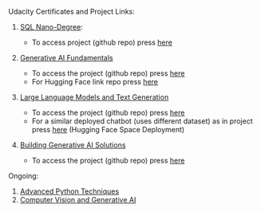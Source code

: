 Udacity Certificates and Project Links:

1. [SQL Nano-Degree](www.udacity.com/certificate/e/9aef538a-61dd-11ed-b437-0f1d289a7f55):
   
   - To access project (github repo) press [here](https://github.com/vtsou359/SQL_udacity_nanodegree)

2. [Generative AI Fundamentals](www.udacity.com/certificate/e/1d580a4c-e170-11ef-ac27-47586a623d2c)
    
   - To access the project (github repo) press [here](https://github.com/vtsou359/Lightweight_FineTuning_FoundationModel)
   - For Hugging Face link repo press [here](https://huggingface.co/collections/vtsou359/business-case-consumer-complaints-in-banking-67a3ceee2d5a9fad981a2d64)

3. [Large Language Models and Text Generation](www.udacity.com/certificate/e/cca43344-ffdf-11ef-aa6c-937505e87754)

   - To access the project (github repo) press [here](https://github.com/vtsou359/GenAI_CustomChatBot)
   - For a similar deployed chatbot (uses different dataset) as in project press [here](https://huggingface.co/spaces/vtsou359/ESG_Gaia) (Hugging Face Space Deployment)

4. [Building Generative AI Solutions](www.udacity.com/certificate/e/753722ce-2e92-11f0-a9c8-7b0cb6c34bd3)
    
   - To access the project (github repo) press [here](https://github.com/vtsou359/HomeMatch)

Ongoing:

1. [Advanced Python Techniques](https://www.udacity.com/course/advanced-python-techniques--cd0010)
2. [Computer Vision and Generative AI](https://www.udacity.com/course/computer-vision-and-generative-AI--cd13331)